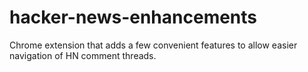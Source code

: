 # hacker-news-enhancements
Chrome extension that adds a few convenient features to allow easier navigation of HN comment threads.
